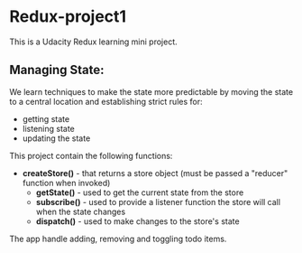 # Redux-project1

This is a Udacity Redux learning mini project.

## Managing State: 
We learn techniques to make the state more predictable 
by moving the state to a central location and establishing strict rules for:

* getting state
* listening state
* updating the state

This project contain the following functions:
* __createStore()__ - that returns a store object (must be passed a "reducer" function when invoked)
    *  __getState()__ - used to get the current state from the store
    * __subscribe()__ - used to provide a listener function the store will call when the state changes
    * __dispatch()__ - used to make changes to the store's state  

The app handle adding, removing and toggling todo items.